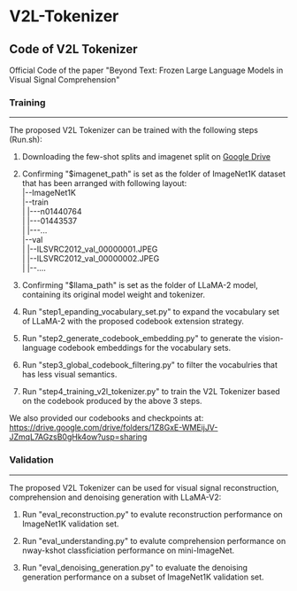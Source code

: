 # V2L-Tokenizer

## Code of V2L Tokenizer

Official Code of the paper "Beyond Text: Frozen Large Language Models in Visual Signal Comprehension"

### Training
* * * 


The proposed V2L Tokenizer can be trained with the following steps (Run.sh):

1. Downloading the few-shot splits and imagenet split on [Google Drive](https://drive.google.com/drive/folders/1Z8GxE-WMEijJV-JZmqL7AGzsB0gHk4ow?usp=share_link)

2. Confirming "$imagenet_path" is set as the folder of ImageNet1K dataset that has been arranged with following layout:
     <br/>|--ImageNet1K
     <br/>    |--train
     <br/>    |   |---n01440764
     <br/>    |   |---01443537
     <br/>    |   |---...
     <br/>    |--val
     <br/>    |    |--ILSVRC2012_val_00000001.JPEG
     <br/>    |    |--ILSVRC2012_val_00000002.JPEG
     <br/>    |    |--....

3. Confirming "$llama_path" is set as the folder of LLaMA-2 model, containing its original model weight and tokenizer.

4. Run "step1_epanding_vocabulary_set.py" to expand the vocabulary set of LLaMA-2 with the proposed codebook extension strategy. 

5. Run "step2_generate_codebook_embedding.py" to generate the vision-language codebook embeddings for the vocabulary sets.

6. Run "step3_global_codebook_filtering.py" to filter the vocabulries that has less visual semantics.

7. Run "step4_training_v2l_tokenizer.py" to train the V2L Tokenizer based on the codebook produced by the above 3 steps.

We also provided our codebooks and checkpoints at: https://drive.google.com/drive/folders/1Z8GxE-WMEijJV-JZmqL7AGzsB0gHk4ow?usp=sharing


### Validation
* * * 

The proposed V2L Tokenizer can be used for visual signal reconstruction, comprehension and denoising generation with LLaMA-V2:

1. Run "eval_reconstruction.py" to evalute reconstruction performance on ImageNet1K validation set.

2. Run "eval_understanding.py" to evalute comprehension performance on nway-kshot classficiation performance on mini-ImageNet.

3. Run "eval_denoising_generation.py" to evaluate the denoising generation performance on a subset of ImageNet1K validation set. 

